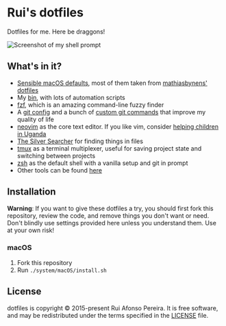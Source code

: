 # Rui's dotfiles

Dotfiles for me. Here be draggons!

![Screenshot of my shell prompt](https://user-images.githubusercontent.com/3859158/68991197-01481e00-0854-11ea-91ae-bbbaa16d1779.png)

## What's in it?

* [Sensible macOS defaults](./system/macOS/defaults.sh), most of them taken from [mathiasbynens' dotfiles](https://raw.githubusercontent.com/mathiasbynens/dotfiles/master/.macos)
* My [bin](./bin), with lots of automation scripts
* [fzf](https://github.com/junegunn/fzf), which is an amazing command-line fuzzy finder
* A [git config](./git/gitconfig) and a bunch of [custom git commands](./bin) that improve my quality of life
* [neovim](https://github.com/neovim/neovim) as the core text editor. If you like vim, consider [helping children in Uganda](https://www.vim.org/sponsor/index.php)
* [The Silver Searcher](https://github.com/ggreer/the_silver_searcher) for
  finding things in files
* [tmux](https://tmux.github.io/) as a terminal multiplexer, useful for saving project state and switching between
  projects
* [zsh](http://www.zsh.org/) as the default shell with a vanilla setup and git in prompt
* Other tools can be found [here](./system/macOS/brew.sh)

## Installation

__Warning__: If you want to give these dotfiles a try, you should first fork this repository, review the code, and remove things you don't want or need. Don't blindly use settings provided here unless you understand them. Use at your own risk!

### macOS

1. Fork this repository
2. Run `./system/macOS/install.sh`

## License

dotfiles is copyright © 2015-present Rui Afonso Pereira. It is free software, and may be redistributed under the terms specified in the [LICENSE](./LICENSE) file.
